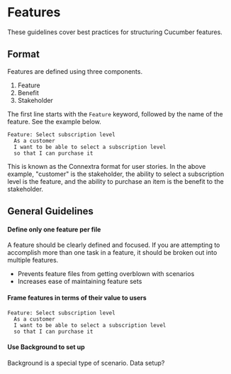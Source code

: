 # Features
These guidelines cover best practices for structuring Cucumber features.

## Format
Features are defined using three components.

1. Feature
2. Benefit
3. Stakeholder

The first line starts with the `Feature` keyword, followed by the name of the feature. See the example below.

    Feature: Select subscription level
      As a customer
      I want to be able to select a subscription level
      so that I can purchase it


This is known as the Connextra format for user stories. In the above example, "customer" is the stakeholder, the ability to select a subscription level is the feature, and the ability to purchase an item is the benefit to the stakeholder.

## General Guidelines
#### Define only one feature per file
A feature should be clearly defined and focused. If you are attempting to accomplish more than one task in a feature, it should be broken out into multiple features.

* Prevents feature files from getting overblown with scenarios
* Increases ease of maintaining feature sets

#### Frame features in terms of their value to users


    Feature: Select subscription level
      As a customer
      I want to be able to select a subscription level
      so that I can purchase it


#### Use Background to set up 
Background is a special type of scenario. Data setup?